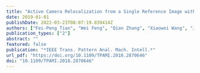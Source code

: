 ```yaml
---
title: "Active Camera Relocalization from a Single Reference Image without Hand-Eye Calibration"
date: 2019-01-01
publishDate: 2022-03-23T08:07:19.039414Z
authors: ["Fei-Peng Tian", "Wei Feng", "Qian Zhang", "Xiaowei Wang", "Jizhou Sun", "Vincenzo Loia", "Zhi-Qiang Liu"]
publication_types: ["2"]
abstract: ""
featured: false
publication: "*IEEE Trans. Pattern Anal. Mach. Intell.*"
url_pdf: "https://doi.org/10.1109/TPAMI.2018.2870646"
doi: "10.1109/TPAMI.2018.2870646"
---
```


